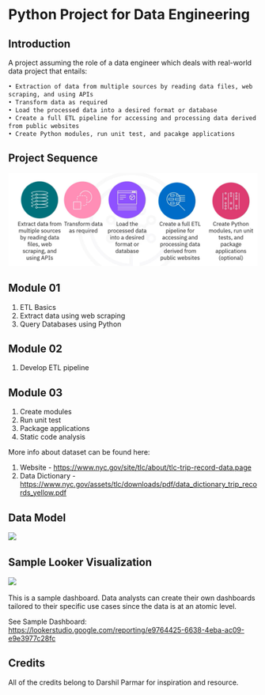 # Python Project for Data Engineering

## Introduction

A project assuming the role of a data engineer which deals with real-world data
project that entails:

    • Extraction of data from multiple sources by reading data files, web scraping, and using APIs
    • Transform data as required
    • Load the processed data into a desired format or database
    • Create a full ETL pipeline for accessing and processing data derived from public websites
    • Create Python modules, run unit test, and pacakge applications

## Project Sequence 
<img src="Project_sequence.png">

## Module 01

1. ETL Basics
2. Extract data using web scraping 
3. Query Databases using Python

## Module 02

1. Develop ETL pipeline

## Module 03

1. Create modules
2. Run unit test 
3. Package applications
4. Static code analysis


More info about dataset can be found here:
1. Website - https://www.nyc.gov/site/tlc/about/tlc-trip-record-data.page
2. Data Dictionary - https://www.nyc.gov/assets/tlc/downloads/pdf/data_dictionary_trip_records_yellow.pdf

## Data Model
<img src="uber_data_model.png">


## Sample Looker Visualization
<img src="Uber_Data_Analytics_-_Payment_Type_Distribution.png">

This is a sample dashboard. Data analysts can create their own dashboards tailored to their specific use cases since the data is at an atomic level.

See Sample Dashboard: https://lookerstudio.google.com/reporting/e9764425-6638-4eba-ac09-e9e3977c28fc

## Credits
All of the credits belong to Darshil Parmar for inspiration and resource.
